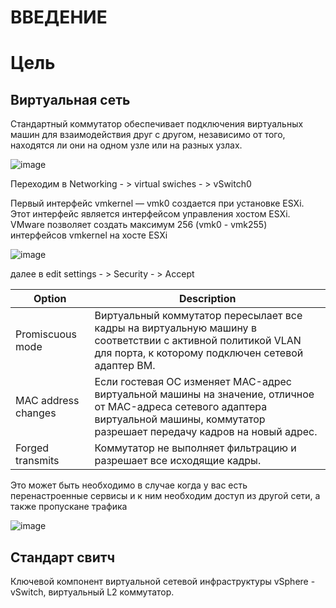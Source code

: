 # ВВЕДЕНИЕ

# Цель

## Виртуальная сеть

Стандартный коммутатор обеспечивает подключения виртуальных машин для взаимодействия друг с другом, независимо от того, находятся ли они на одном узле или на разных узлах.

![image](https://user-images.githubusercontent.com/79700810/154052177-be785df5-c3b9-438f-af5f-c5816b57c832.png)

Переходим в Networking - > virtual swiches - > vSwitch0

Первый интерфейс vmkernel — vmk0 создается при установке ESXi. Этот интерфейс является интерфейсом управления хостом ESXi. VMware позволяет создать максимум 256 (vmk0 - vmk255) интерфейсов vmkernel на хосте ESXi

![image](https://user-images.githubusercontent.com/79700810/154057897-f94bcdd1-2843-4ff9-b846-fdf3e9964345.png)

далее в edit settings - > Security - > Accept

|Option   | Description    |
| - |-    |
| Promiscuous mode  |  Виртуальный коммутатор пересылает все кадры на виртуальную машину в соответствии с активной политикой VLAN для порта, к которому подключен сетевой адаптер ВМ.   |
| MAC address changes  |  Если гостевая ОС изменяет MAC-адрес виртуальной машины на значение, отличное от MAC-адреса сетевого адаптера виртуальной машины, коммутатор разрешает передачу кадров на новый адрес.   |
| Forged transmits  |  Коммутатор не выполняет фильтрацию и разрешает все исходящие кадры.   |

Это может быть необходимо в случае когда у вас есть перенастроенные сервисы и к ним необходим доступ из другой сети, а также пропускане трафика

![image](https://user-images.githubusercontent.com/79700810/154059357-af6994d9-3749-49ea-aff9-f525df4c8a52.png)


## Стандарт свитч

Ключевой компонент виртуальной сетевой инфраструктуры vSphere - vSwitch, виртуальный L2 коммутатор.

 
